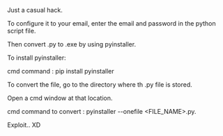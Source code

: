 Just a casual hack.


To configure it to your email, enter the email and password in the python script file.



Then convert .py to .exe by using pyinstaller.



To install pyinstaller:



cmd command : pip install pyinstaller
 



To convert the file, go to the directory where th .py file is stored.



Open a cmd window at that location.



cmd command to convert : pyinstaller --onefile <FILE_NAME>.py.

Exploit.. XD
